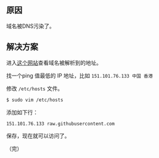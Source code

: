 ## 原因

域名被DNS污染了。



## 解决方案

进入[这个网站](https://site.ip138.com/raw.Githubusercontent.com/)查看域名被解析到的地址。

找一个ping 值最低的 IP 地址，比如 `151.101.76.133 中国 香港`

修改 `/etc/hosts` 文件。

```sh
$ sudo vim /etc/hosts
```

添加如下行：

```sh
151.101.76.133 raw.githubusercontent.com
```

保存，现在就可以访问了。



（完）

